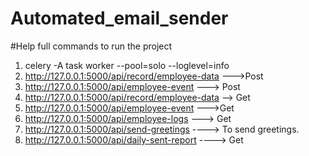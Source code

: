 # Automated_email_sender

#Help full commands to run the project 
1. celery -A task worker --pool=solo --loglevel=info
2. http://127.0.0.1:5000/api/record/employee-data  --->Post
3. http://127.0.0.1:5000/api/employee-event ---> Post
4. http://127.0.0.1:5000/api/record/employee-data --> Get
5. http://127.0.0.1:5000/api/employee-event --->Get
6. http://127.0.0.1:5000/api/employee-logs ---> Get
7. http://127.0.0.1:5000/api/send-greetings ----> To send greetings.
8. http://127.0.0.1:5000/api/daily-sent-report ----> Get
